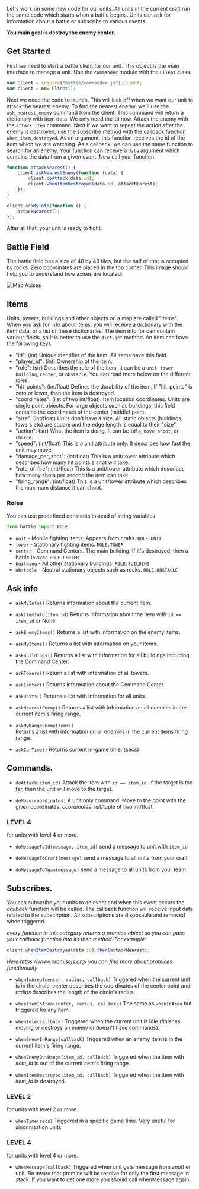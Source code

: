 Let's work on some new code for our units. All units in the current craft run the same code which starts when a battle begins. Units can ask for information about a battle or subscribe to various events.

**You main goal is destroy the enemy center**.

## Get Started

First we need to start a battle client for our unit.
This object is the main interface to manage a unit.
Use the `commander` module with the `Client` class.

```javascript
var Client = require("battle/commander.js").Client;
var client = new Client();
```

Next we need the code to launch. This will kick off when we want our unit to attack the nearest enemy.
To find the nearest enemy, we'll use the `ask_nearest_enemy` command from the client.
This command will return a dictionary with item data. We only need the `id` now.
Attack the enemy with the `attack_item` command.
Next if we want to repeat the action after the enemy is destroyed, use the subscribe method with the
callback function `when_item_destroyed`. As an argument, this function receives the
id of the item which we are watching. As a callback, we can use the same function to
search for an enemy. Your function can receive a `data` argument which contains the data from a given event.
Now call your function.


```javascript
function attackNearest() {
    client.askNearestEnemy(function (data) {
        client.doAttack(data.id);
        client.whenItemDestroyed(data.id, attackNearest);
    });
}

client.askMyInfo(function () {
    attackNearest();
});
```

After all that, your unit is ready to fight.

## Battle Field

The battle field has a size of 40 by 40 tiles, but the half of that is occupied by rocks. Zero coordinates are placed in the top corner. This image should help you to understand how axises are located:
 
![Map Axises](map.png)

## Items

Units, towers, buildings and other objects on a map are called "items". When you ask for info about items, you will receive a dictionary with the item data, or a list of these dictionaries. The item info for can contain various fields, so it is better to use the `dict.get` method. An item can have the following keys:

- "id": (int) Unique identifier of the item. All items have this field.
- "player_id": (int) Ownership of the item.
- "role": (str) Describes the role of the item. It can be a `unit`, `tower`, `building`, `center`, or `obstacle`. You can read more below on the different roles.
- "hit_points": (int/float) Defines the durability of the item. If "hit_points" is zero or lower, than
  the item is destroyed.
- "coordinates": (list of two int/float): Item location coordinates. Units are single point objects.
  For large objects such as buildings, this field contains the coordinates of the center (middle) point.
- "size": (int/float) Units don't have a size. All static objects (buildings, towers etc) are square and the edge length is equal to their "size".
- "action": (str) What the item is doing. It can be `idle`, `move`, `shoot`, or `charge`.
- "speed": (int/float) This is a unit attribute only. It describes how fast the unit may move.
- "damage_per_shot": (int/float) This is a unit/tower attribute which describes how many hit points a shot will take.
- "rate_of_fire": (int/float) This is a unit/tower attribute which describes how many shots per second the item can take.
- "firing_range": (int/float) This is a unit/tower attribute which describes the maximum distance it can shoot.

### Roles

You can use predefined constants instead of string variables.

```python
from battle import ROLE
```

- `unit` - Mobile fighting items. Appears from crafts. `ROLE.UNIT`
- `tower` - Stationary fighting items. `ROLE.TOWER`
- `center` - Command Centers. The main building. If it's destroyed, then a battle is over. `ROLE.CENTER`
- `building` - All other stationary buildings. `ROLE.BUILDING`
- `obstacle` - Neutral stationary objects such as rocks. `ROLE.OBSTACLE`

## Ask info

- `askMyInfo()` Returns information about the current item.

- `askItemInfo(item_id)` Returns information about the item with `id == item_id` or None.

- `askEnemyItems()` Returns a list with information on the enemy items.

- `askMyItems()` Returns a list with information on your items.

- `askBuildings()` Returns a list with information for all buildings including the Command Center.

- `askTowers()` Return a list with information of all towers.

- `askCenter()` Returns information about the Command Center.

- `askUnits()` Returns a list with information for all units.

- `askNearestEnemy()` Returns a list with information on all enemies in the current item's firing range.

- `askMyRangeEnemyItems()`  
    Returns a list with information on all enemies in the current items firing range.

- `askCurTime()`
    Returns current in-game time. (secs)

## Commands.

- `doAttack(item_id)` Attack the item with `id == item_id`.
    If the target is too far, then the unit will move to the target.

- `doMove(coordinates)` A unit only command.
    Move to the point with the given coordinates. _coordinates_: list/tuple of two int/float.

### LEVEL 4

for units with level 4 or more.

- `doMessageToId(message, item_id)` send a message to unit with `item_id`

- `doMessageToCraft(message)` send a message to all units from your craft

- `doMessageToTeam(message)` send a message to all units from your team


## Subscribes.

You can subscribe your units to an event and when this event occurs the _callback_ function
will be called. The callback function will receive input data related to the subscription.
All subscriptions are disposable and removed when triggered.

_every function in this category returns a promice object so you can pass your callback function into its then method. For example:_

```javascript
client.whenItemDestroyed(data.id).then(attackNearest);
```

_Here https://www.promisejs.org/ you can find more about promices functionality_

- `whenInArea(center, radius, callback)` Triggered when the current unit is in the circle. _center_ describes the coordinates of the center point and _radius_ describes the length of the circle's radius.

- `whenItemInArea(center, radius, callback)` The same as `whenInArea` but
  triggered for any item.

- `whenIdle(callback)` Triggered when the current unit is idle (finishes moving or
  destroys an enemy or doesn't have commands).

- `whenEnemyInRange(callback)` Triggered when an enemy item is in the current item's
   firing range.

- `whenEnemyOutRange(item_id, callback)` Triggered when the item with _item_id_ is
  out of the current item's firing range.

- `whenItemDestroyed(item_id, callback)` Triggered when the item with _item_id_ is destroyed.

### LEVEL 2

for units with level 2 or more.

- `whenTime(secs)` Triggered in a specific game time. Very useful for sincrinisation units

### LEVEL 4

for units with level 4 or more.

- `whenMessage(callback)` Triggered when unit gets message from another unit. Be aware that promice will be resolve for only the first message  in stack. If you want to get one more you should call whenMessage again.
